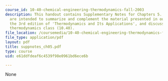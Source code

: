 ```yaml
---
course_id: 10-40-chemical-engineering-thermodynamics-fall-2003
description: This handout contains Supplementary Notes for Chapters 5. These notes
  are intended to summarize and complement the material presented in our textbook,
  the 3rd edition of 'Thermodynamics and Its Applications', and discussed in our graduate
  thermodynamics class (10.40).
file_location: /coursemedia/10-40-chemical-engineering-thermodynamics-fall-2003/e61ddfdeaf6c4539f98e0961bd6ece6b_suppnotes_ch05.pdf
file_type: application/pdf
layout: pdf
title: suppnotes_ch05.pdf
type: course
uid: e61ddfdeaf6c4539f98e0961bd6ece6b

---
```

None